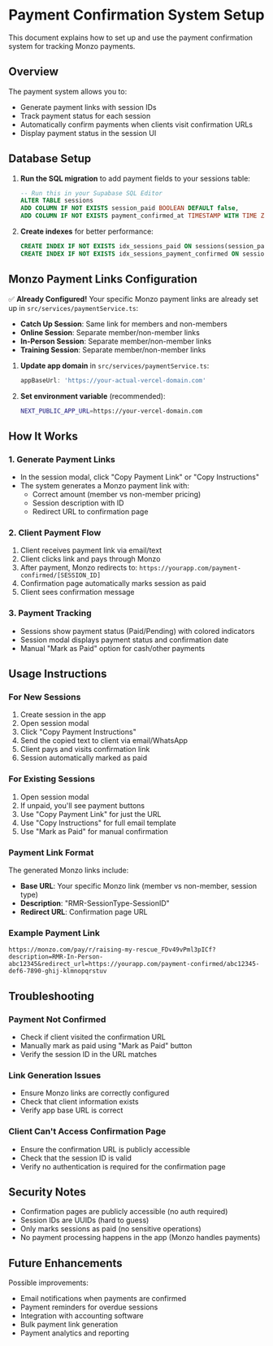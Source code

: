 # Payment Confirmation System Setup

This document explains how to set up and use the payment confirmation system for tracking Monzo payments.

## Overview

The payment system allows you to:
- Generate payment links with session IDs
- Track payment status for each session
- Automatically confirm payments when clients visit confirmation URLs
- Display payment status in the session UI

## Database Setup

1. **Run the SQL migration** to add payment fields to your sessions table:
   ```sql
   -- Run this in your Supabase SQL Editor
   ALTER TABLE sessions 
   ADD COLUMN IF NOT EXISTS session_paid BOOLEAN DEFAULT false,
   ADD COLUMN IF NOT EXISTS payment_confirmed_at TIMESTAMP WITH TIME ZONE;
   ```

2. **Create indexes** for better performance:
   ```sql
   CREATE INDEX IF NOT EXISTS idx_sessions_paid ON sessions(session_paid);
   CREATE INDEX IF NOT EXISTS idx_sessions_payment_confirmed ON sessions(payment_confirmed_at);
   ```

## Monzo Payment Links Configuration

✅ **Already Configured!** Your specific Monzo payment links are already set up in `src/services/paymentService.ts`:

- **Catch Up Session**: Same link for members and non-members
- **Online Session**: Separate member/non-member links
- **In-Person Session**: Separate member/non-member links
- **Training Session**: Separate member/non-member links

1. **Update app domain** in `src/services/paymentService.ts`:
   ```typescript
   appBaseUrl: 'https://your-actual-vercel-domain.com'
   ```

2. **Set environment variable** (recommended):
   ```bash
   NEXT_PUBLIC_APP_URL=https://your-vercel-domain.com
   ```

## How It Works

### 1. Generate Payment Links
- In the session modal, click "Copy Payment Link" or "Copy Instructions"
- The system generates a Monzo payment link with:
  - Correct amount (member vs non-member pricing)
  - Session description with ID
  - Redirect URL to confirmation page

### 2. Client Payment Flow
1. Client receives payment link via email/text
2. Client clicks link and pays through Monzo
3. After payment, Monzo redirects to: `https://yourapp.com/payment-confirmed/[SESSION_ID]`
4. Confirmation page automatically marks session as paid
5. Client sees confirmation message

### 3. Payment Tracking
- Sessions show payment status (Paid/Pending) with colored indicators
- Session modal displays payment status and confirmation date
- Manual "Mark as Paid" option for cash/other payments

## Usage Instructions

### For New Sessions
1. Create session in the app
2. Open session modal
3. Click "Copy Payment Instructions" 
4. Send the copied text to client via email/WhatsApp
5. Client pays and visits confirmation link
6. Session automatically marked as paid

### For Existing Sessions
1. Open session modal
2. If unpaid, you'll see payment buttons
3. Use "Copy Payment Link" for just the URL
4. Use "Copy Instructions" for full email template
5. Use "Mark as Paid" for manual confirmation

### Payment Link Format
The generated Monzo links include:
- **Base URL**: Your specific Monzo link (member vs non-member, session type)
- **Description**: "RMR-SessionType-SessionID"
- **Redirect URL**: Confirmation page URL

### Example Payment Link
```
https://monzo.com/pay/r/raising-my-rescue_FDv49vPml3pICf?description=RMR-In-Person-abc12345&redirect_url=https://yourapp.com/payment-confirmed/abc12345-def6-7890-ghij-klmnopqrstuv
```

## Troubleshooting

### Payment Not Confirmed
- Check if client visited the confirmation URL
- Manually mark as paid using "Mark as Paid" button
- Verify the session ID in the URL matches

### Link Generation Issues
- Ensure Monzo links are correctly configured
- Check that client information exists
- Verify app base URL is correct

### Client Can't Access Confirmation Page
- Ensure the confirmation URL is publicly accessible
- Check that the session ID is valid
- Verify no authentication is required for the confirmation page

## Security Notes

- Confirmation pages are publicly accessible (no auth required)
- Session IDs are UUIDs (hard to guess)
- Only marks sessions as paid (no sensitive operations)
- No payment processing happens in the app (Monzo handles payments)

## Future Enhancements

Possible improvements:
- Email notifications when payments are confirmed
- Payment reminders for overdue sessions
- Integration with accounting software
- Bulk payment link generation
- Payment analytics and reporting
